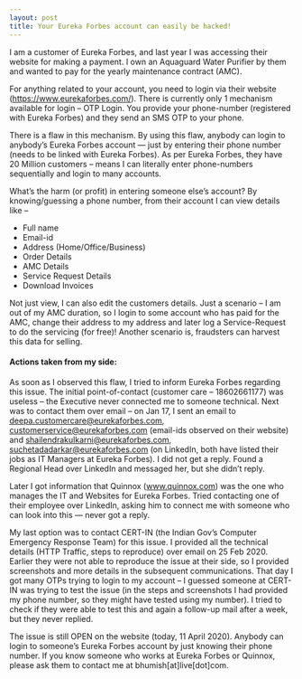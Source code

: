```yaml
---
layout: post
title: Your Eureka Forbes account can easily be hacked!
---
```


I am a customer of Eureka Forbes, and last year I was accessing their website for making a payment. I own an Aquaguard Water Purifier by them and wanted to pay for the yearly maintenance contract (AMC).

For anything related to your account, you need to login via their website (https://www.eurekaforbes.com/). There is currently only 1 mechanism available for login – OTP Login. You provide your phone-number (registered with Eureka Forbes) and they send an SMS OTP to your phone.

There is a flaw in this mechanism. By using this flaw, anybody can login to anybody’s Eureka Forbes account — just by entering their phone number (needs to be linked with Eureka Forbes). As per Eureka Forbes, they have 20 Million customers – means I can literally enter phone-numbers sequentially and login to many accounts.

What’s the harm (or profit) in entering someone else’s account? By knowing/guessing a phone number, from their account I can view details like –

* Full name
* Email-id
* Address (Home/Office/Business)
* Order Details
* AMC Details
* Service Request Details
* Download Invoices

Not just view, I can also edit the customers details. Just a scenario – I am out of my AMC duration, so I login to some account who has paid for the AMC, change their address to my address and later log a Service-Request to do the servicing (for free)! Another scenario is, fraudsters can harvest this data for selling.

#### Actions taken from my side:

As soon as I observed this flaw, I tried to inform Eureka Forbes regarding this issue. The initial point-of-contact (customer care – 18602661177) was useless – the Executive never connected me to someone technical. Next was to contact them over email – on Jan 17, I sent an email to deepa.customercare@eurekaforbes.com, customerservice@eurekaforbes.com (email-ids observed on their website) and shailendrakulkarni@eurekaforbes.com, suchetadadarkar@eurekaforbes.com (on LinkedIn, both have listed their jobs as IT Managers at Eureka Forbes). I did not get a reply. Found a Regional Head over LinkedIn and messaged her, but she didn’t reply.

Later I got information that Quinnox (www.quinnox.com) was the one who manages the IT and Websites for Eureka Forbes. Tried contacting one of their employee over LinkedIn, asking him to connect me with someone who can look into this — never got a reply.

My last option was to contact CERT-IN (the Indian Gov’s Computer Emergency Response Team) for this issue. I provided all the technical details (HTTP Traffic, steps to reproduce) over email on 25 Feb 2020. Earlier they were not able to reproduce the issue at their side, so I provided screenshots and more details in the subsequent communications. That day I got many OTPs trying to login to my account – I guessed someone at CERT-IN was trying to test the issue (in the steps and screenshots I had provided my phone number, so they might have tested using my number). I tried to check if they were able to test this and again a follow-up mail after a week, but they never replied.

The issue is still OPEN on the website (today, 11 April 2020). Anybody can login to someone’s Eureka Forbes account by just knowing their phone number. If you know someone who works at Eureka Forbes or Quinnox, please ask them to contact me at bhumish[at]live[dot]com.
